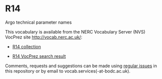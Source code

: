 # R14
Argo technical parameter names

This vocabulary is available from the NERC Vocabulary Server (NVS) VocPrez site http://vocab.nerc.ac.uk/:

* [R14 collection](http://vocab.nerc.ac.uk/collection/R14/current/)

* [R14 VocPrez search result](https://vocab.nerc.ac.uk/search_nvs/R03/)

Comments, requests and suggestions can be made using [regular issues](https://github.com/nvs-vocabs/R14/issues/new) in this repository or by email to vocab.services(-at-bodc.ac.uk).
